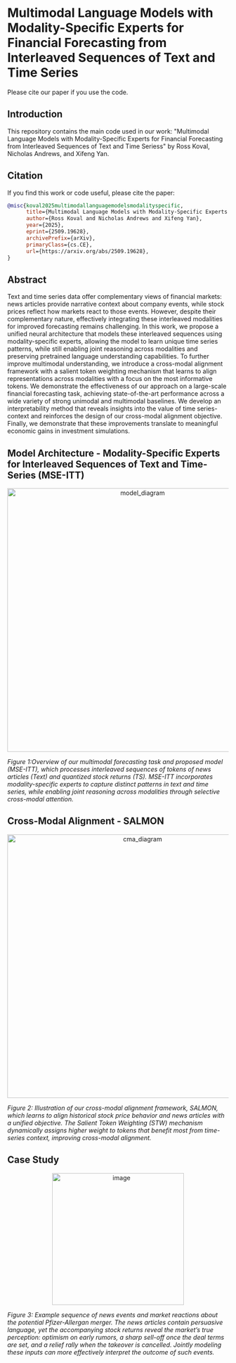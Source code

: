 # Multimodal Language Models with Modality-Specific Experts for Financial Forecasting from Interleaved Sequences of Text and Time Series

Please cite our paper if you use the code.

## Introduction
This repository contains the main code used in our work: "Multimodal Language Models with Modality-Specific Experts for Financial Forecasting from Interleaved Sequences of Text and Time Seriess" by Ross Koval, Nicholas Andrews, and Xifeng Yan. 

## Citation
If you find this work or code useful, please cite the paper:

```bibtex
@misc{koval2025multimodallanguagemodelsmodalityspecific,
      title={Multimodal Language Models with Modality-Specific Experts for Financial Forecasting from Interleaved Sequences of Text and Time Series}, 
      author={Ross Koval and Nicholas Andrews and Xifeng Yan},
      year={2025},
      eprint={2509.19628},
      archivePrefix={arXiv},
      primaryClass={cs.CE},
      url={https://arxiv.org/abs/2509.19628}, 
}
```

## Abstract
Text and time series data offer complementary views of financial markets: news articles provide narrative context about company events, while stock prices reflect how markets react to those events. However, despite their complementary nature, effectively integrating these interleaved modalities for improved forecasting remains challenging. In this work, we propose a unified neural architecture that models these interleaved sequences using modality-specific experts, allowing the model to learn unique time series patterns, while still enabling joint reasoning across modalities and preserving pretrained language understanding capabilities. To further improve multimodal understanding, we introduce a cross-modal alignment framework with a salient token weighting mechanism that learns to align representations across modalities with a focus on the most informative tokens. We demonstrate the effectiveness of our approach on a large-scale financial forecasting task, achieving state-of-the-art performance across a wide variety of strong unimodal and multimodal baselines. We develop an interpretability method that reveals insights into the value of time series-context and reinforces the design of our cross-modal alignment objective. Finally, we demonstrate that these improvements translate to meaningful economic gains in investment simulations.

## Model Architecture - Modality-Specific Experts for Interleaved Sequences of Text and Time-Series (MSE-ITT)

<p align="center">
<img width="600" height="600" alt="model_diagram" src="https://github.com/user-attachments/assets/5ccee1a6-f579-45c5-b34e-6b6a81ee1d8a" />
</p>

*Figure 1:Overview of our multimodal forecasting task and proposed model (MSE-ITT), which processes interleaved sequences of tokens of news articles (Text) and quantized stock returns (TS). MSE-ITT incorporates modality-specific experts to capture distinct patterns in text and time series, while enabling joint reasoning across modalities through selective cross-modal attention.*

## Cross-Modal Alignment - SALMON

<p align="center">
<img width="600" height="600" alt="cma_diagram" src="https://github.com/user-attachments/assets/207e4f20-69d2-41f0-b2ea-ef59e78b968c" />
</p>

*Figure 2: Illustration of our cross-modal alignment framework, SALMON, which learns to align historical stock price behavior and news articles with a unified objective. The Salient Token Weighting (STW) mechanism dynamically assigns higher weight to tokens that benefit most from time-series context, improving cross-modal alignment.*

## Case Study 

<p align="center">
<img width="300" height="300" alt="image" src="https://github.com/user-attachments/assets/8afb7794-18d4-4a26-aa04-4adee6673f1a" />
</p>

*Figure 3: Example sequence of news events and market reactions about the potential Pfizer-Allergan merger. The news articles contain persuasive language, yet the accompanying stock returns reveal the market’s true perception: optimism on early rumors, a sharp sell-off once the deal terms are set, and a relief rally when the takeover is cancelled. Jointly modeling these inputs can more effectively interpret the outcome of such events.*
